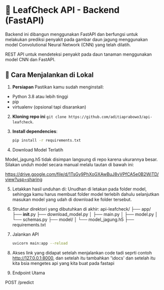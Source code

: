 # 🌿 LeafCheck API - Backend (FastAPI)

Backend ini dibangun menggunakan FastAPI dan berfungsi untuk melakukan prediksi penyakit pada gambar daun jagung menggunakan model Convolutional Neural Network (CNN) yang telah dilatih.

REST API untuk mendeteksi penyakit pada daun tanaman menggunakan model CNN dan FastAPI.

## 🚀 Cara Menjalankan di Lokal

1. **Persiapan**
Pastikan kamu sudah menginstall:
- Python 3.8 atau lebih tinggi
- pip
- virtualenv (opsional tapi disarankan)

2. **Kloning repo ini**  `git clone https://github.com/aditiaprabowo3/api-leafcheck`.
   
3. **Install dependencies**:
   ```bash
   pip install -r requirements.txt
   
4. Download Model Terlatih

Model_jagung.h5 tidak disimpan langsung di repo karena ukurannya besar. Silakan unduh model secara manual melalu tautan di bawah ini:

https://drive.google.com/file/d/1TsGy9PhXoGXAwBuJ8vVPfCA5e0B2WjTD/view?usp=sharing

5. Letakkan hasil unduhan di:
Unudhan di letakan pada folder model, sehingga kamu harus membuat folder model terlebih dahulu selanjutkan masukan model yang udah di download ke folder tersebut.

6. Struktur direktori yang dibutuhkan di akhir:
api-leafcheck/
├── app/
    ├── __init__.py
    ├── download_model.py
│   ├── main.py
│   ├── model.py
│   └── schemas.py
├── model/
│   └── model_jagung.h5 
├── requirements.txt

7. Jalankan API
   ```bash
   uvicorn main:app --reload
   
8. Akses link yang didapat setelah menjalankan code tadi seprti contoh http://127.0.0.1:8000, dan setelah itu tambahkan '\docs' dan setelah itu kita bsia mengetes api yang kita buat pada fastapi

9. Endpoint Utama
    
POST /predict

